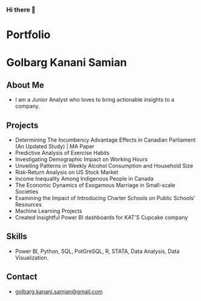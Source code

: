 ### Hi there 👋

<!--
**GolbargK/GolbargK** is a ✨ _special_ ✨ repository because its `README.md` (this file) appears on your GitHub profile.

Here are some ideas to get you started:

- 🔭 I’m currently working on ...
- 🌱 I’m currently learning ...
- 👯 I’m looking to collaborate on ...
- 🤔 I’m looking for help with ...
- 💬 Ask me about ...
- 📫 How to reach me: ...
- 😄 Pronouns: ...
- ⚡ Fun fact: ...
-->

# Portfolio
# Golbarg Kanani Samian

## About Me
- I am a Junior Analyst who loves to bring actionable insights to a company.

## Projects
- Determining The Incumbency Advantage Effects in Canadian Parliament (An Updated Study) | MA Paper
- Predictive Analysis of Exercise Habits
- Investigating Demographic Impact on Working Hours
- Unveiling Patterns in Weekly Alcohol Consumption and Household Size
- Risk-Return Analysis on US Stock Market
- Income Inequality Among Indigenous People in Canada
- The Economic Dynamics of Exogamous Marriage in Small-scale Societies
- Examining the Impact of Introducing Charter Schools on Public Schools’ Resources
- Machine Learning Projects
- Created Insightful Power BI dashboards for KAT'S Cupcake company

## Skills
- Power BI, Python, SQL, PotGreSQL, R, STATA, Data Analysis, Data Visualization.

## Contact
- golbarg.kanani.samian@gmail.com
